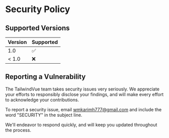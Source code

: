 # Security Policy

## Supported Versions

| Version | Supported          |
| ------- | ------------------ |
| 1.0     | :white_check_mark: |
| < 1.0   | :x:                |

## Reporting a Vulnerability

The TailwindVue team takes security issues very seriously. We appreciate your efforts to responsibly
disclose your findings, and will make every effort to acknowledge your contributions.

To report a security issue, email [wmkarimh777@gmail.com](mailto:security@wmkarimh777@gmail.com) and
include the word "SECURITY" in the subject line.

We'll endeavor to respond quickly, and will keep you updated throughout the process.

